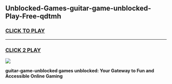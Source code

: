 
## Unblocked-Games-guitar-game-unblocked-Play-Free-qdtmh
<h3>
<a href="https://premium76.site?title=guitar-game-unblocked&ref=15A">CLICK TO PLAY</a></h3>
<hr>

<h3>
<a href="https://premium76.site?title=guitar-game-unblocked&ref=15A">CLICK 2 PLAY</a>
  
</h3>

<a href="https://premium76.site?title=guitar-game-unblocked&ref=15A"><img src="https://clearcache.store/games.png"></a>


**guitar-game-unblocked games unblocked: Your Gateway to Fun and Accessible Online Gaming**
